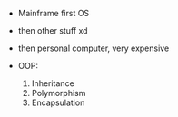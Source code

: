* Mainframe first OS

* then other stuff xd

* then personal computer, very expensive

* OOP:
    1. Inheritance
    2. Polymorphism
    3. Encapsulation


